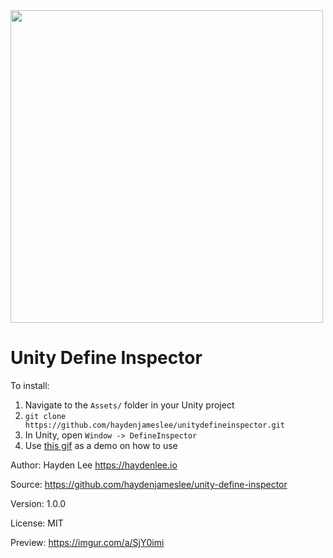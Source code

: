 <img src="https://i.imgur.com/4mCXwtw.gif" width="500">

# Unity Define Inspector

To install:
1. Navigate to the `Assets/` folder in your Unity project
2. `git clone https://github.com/haydenjameslee/unitydefineinspector.git`
3. In Unity, open `Window -> DefineInspector`
4. Use [this gif](https://i.imgur.com/4mCXwtw.gif) as a demo on how to use

Author: Hayden Lee <https://haydenlee.io>

Source: https://github.com/haydenjameslee/unity-define-inspector

Version: 1.0.0

License: MIT

Preview: https://imgur.com/a/SjY0imi

